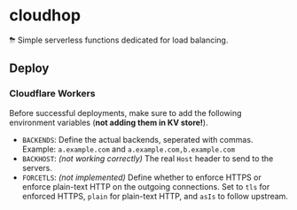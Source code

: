 # cloudhop
⛈ Simple serverless functions dedicated for load balancing.

## Deploy
### Cloudflare Workers
Before successful deployments, make sure to add the following environment variables (**not adding them in KV store!**).

* `BACKENDS`: Define the actual backends, seperated with commas. Example: `a.example.com` and `a.example.com,b.example.com`
* `BACKHOST`: _(not working correctly)_ The real `Host` header to send to the servers.
* `FORCETLS`: _(not implemented)_ Define whether to enforce HTTPS or enforce plain-text HTTP on the outgoing connections. Set to `tls` for enforced HTTPS, `plain` for plain-text HTTP, and `asIs` to follow upstream.

